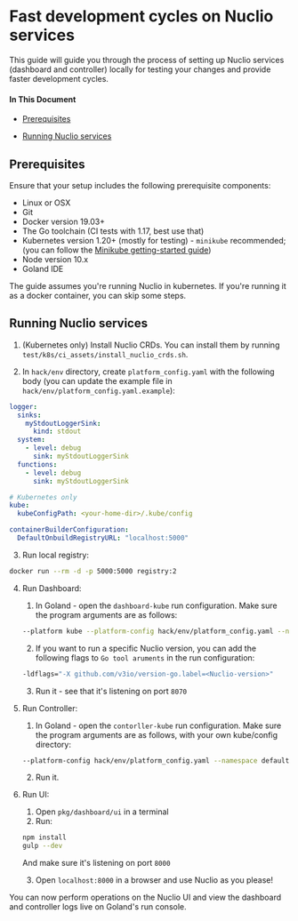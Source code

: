# Fast development cycles on Nuclio services

This guide will guide you through the process of setting up Nuclio services (dashboard and controller) locally for testing your changes and provide faster development cycles.

#### In This Document

- [Prerequisites](#prerequisites)

- [Running Nuclio services](#running-nuclio)

<a id="prerequisites"></a>
## Prerequisites

Ensure that your setup includes the following prerequisite components:

- Linux or OSX
- Git
- Docker version 19.03+
- The Go toolchain (CI tests with 1.17, best use that)
- Kubernetes version 1.20+ (mostly for testing) - `minikube` recommended; (you can follow
  the [Minikube getting-started guide](/docs/setup/minikube/getting-started-minikube.md))
- Node version 10.x
- Goland IDE

The guide assumes you're running Nuclio in kubernetes. If you're running it as a docker container, you can skip some steps.

<a id="running-nuclio"></a>
## Running Nuclio services

1. (Kubernetes only) Install Nuclio CRDs. You can install them by running `test/k8s/ci_assets/install_nuclio_crds.sh`.


2. In `hack/env` directory, create `platform_config.yaml` with the following body (you can update the example file in `hack/env/platform_config.yaml.example`):
```yaml
logger:
  sinks:
    myStdoutLoggerSink:
      kind: stdout
  system:
    - level: debug
      sink: myStdoutLoggerSink
  functions:
    - level: debug
      sink: myStdoutLoggerSink

# Kubernetes only
kube:
  kubeConfigPath: <your-home-dir>/.kube/config

containerBuilderConfiguration:
  DefaultOnbuildRegistryURL: "localhost:5000"
```

3. Run local registry:
```sh
docker run --rm -d -p 5000:5000 registry:2
```

4. Run Dashboard:
   1. In Goland - open the `dashboard-kube` run configuration. Make sure the program arguments are as follows:
   ```sh
   --platform kube --platform-config hack/env/platform_config.yaml --namespace default --registry localhost:5000 --run-registry localhost:5000
   ```
   
   2. If you want to run a specific Nuclio version, you can add the following flags to `Go tool aruments` in the run configuration:
   ```sh
   -ldflags="-X github.com/v3io/version-go.label=<Nuclio-version>"
   ```
   
   3. Run it - see that it's listening on port `8070`
   

5. Run Controller:
   1. In Goland - open the  `contorller-kube` run configuration. Make sure the program arguments are as follows, with your own kube/config directory:
   ```sh
   --platform-config hack/env/platform_config.yaml --namespace default --kubeconfig-path path/to/.kube/config
   ```
   2. Run it.
   

6. Run UI:
   1. Open `pkg/dashboard/ui` in a terminal
   2. Run:
   ```sh
   npm install
   gulp --dev
   ```
   And make sure it's listening on port `8000`
   
   3. Open `localhost:8000` in a browser and use Nuclio as you please! 
   

You can now perform operations on the Nuclio UI and view the dashboard and controller logs live on Goland's run console.
